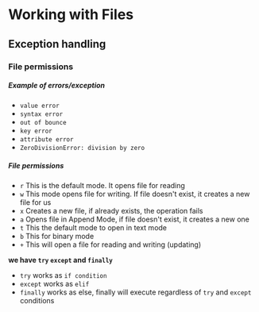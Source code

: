 # Working with Files
## Exception handling
### File permissions

##### Example of errors/exception
-  `value error`
- `syntax error`
- `out of bounce `
- `key error`
- `attribute error`
- `ZeroDivisionError: division by zero`

##### File permissions

- `r` This is the default mode. It opens file for reading
- `w` This mode opens file for writing. If file doesn't exist, it creates a new file for us
- `x` Creates a new file, if already exists, the operation fails
- `a` Opens file in Append Mode, if file doesn't exist, it creates a new one
- `t` This the default mode to open in text mode
- `b` This for binary mode
- `+` This will open a file for reading and writing (updating) 

**we have `try` `except` and `finally`**
- `try` works as `if condition`
- `except` works as `elif`
- `finally` works as else, finally will execute regardless of `try` and `except` conditions  